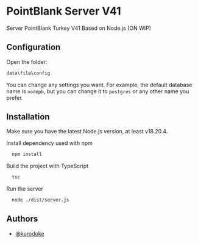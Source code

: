 # PointBlank Server V41

Server PointBlank Turkey V41 Based on Node.js (ON WIP)

## Configuration

Open the folder:

```bash
data\file\config
```

You can change any settings you want. For example, the default database name is `nodepb`, but you can change it to `postgres` or any other name you prefer.

## Installation

Make sure you have the latest Node.js version, at least v18.20.4.

Install dependency used with npm

```bash
  npm install
```

Build the project with TypeScript

```bash
  tsc
```

Run the server

```bash
  node ./dist/server.js
```

## Authors

-   [@kurodoke](https://www.github.com/kurodoke)
